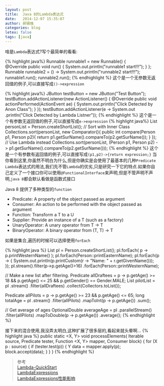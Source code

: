 ```yaml
---
layout: post
title:  Java 8的Lambda表达式
date:   2014-12-07 15:35:07
author: 郝锡强
categories: blog
letex: false
tags: [java]
---
```

啥是`Lambda`表达式?写个最简单的看看:

{% highlight java%}
Runnable runnable1 = new Runnable() {	
	@Override
	public void run() {
		System.out.println("runnable1 start!!!");
	}
};
Runnable runnable2 = () -> System.out.println("runnable2 start!!!");
runnable1.run();
runnable2.run();
{% endhighlight %}
这个是一个无参数无返回值的例子,可以直接写成`()->expression`
<!-- more -->
{% highlight java%}
JButton testButton = new JButton("Test Button");
testButton.addActionListener(new ActionListener() {
	@Override
	public void actionPerformed(ActionEvent ae) {
		System.out.println("Click Detected by Anon Class");
	}
});
testButton.addActionListener(e -> System.out
		.println("Click Detected by Lambda Listner"));
{% endhighlight %}
这个是一个有参数无返回值的例子,可以直接写成`e->expression`
{% highlight java%}
List<Person> personList = Person.createShortList();
// Sort with Inner Class
Collections.sort(personList, new Comparator<Person>(){
  public int compare(Person p1, Person p2){
    return p1.getSurName().compareTo(p2.getSurName());
  }
});
// Use Lambda instead
Collections.sort(personList, (Person p1, Person p2) -> p1.getSurName().compareTo(p2.getSurName()));
{% endhighlight %}
这个是一个有参数有返回值的例子,可以直接写成`(p1,p2)->{return expression;}`
当你看到这里,你虽然不明白为什么,但是你确实是会使用了最基本的几种`Predicate` `Lambda`表达式的用法,我们先不管`Lambda`的优劣,只是研究一下它的特点.如果你自己定义了一个接口你可以使用`@FunctionalInterface`来声明,但是不管声明不声明,`java 8`都会默认看做是函数式接口

Java 8 提供了多种类型的`function`

* Predicate: A property of the object passed as argument
* Consumer: An action to be performed with the object passed as argument
* Function: Transform a T to a U
* Supplier: Provide an instance of a T (such as a factory)
* UnaryOperator: A unary operator from T -> T
* BinaryOperator: A binary operator from (T, T) -> T

如果是集合,遍历的时候可以选择使用`forEach`

{% highlight java %}
List<Person> pl = Person.createShortList();
pl.forEach( p -> p.printWesternName() );
pl.forEach(Person::printEasternName);
pl.forEach(p -> { System.out.println(p.printCustom(r -> "Name: " + r.getGivenName())); });
pl.stream().filter(p->p.getAge()>16)
  .forEach(Person::printWesternName);

// Make a new list after filtering.
Predicate<Person> allDraftees = p -> p.getAge() >= 18 && p.getAge() <= 25 && p.getGender() == Gender.MALE;
List<Person> pilotList = pl
        .stream()
        .filter(allDraftees)
        .collect(Collectors.toList());

Predicate<Person> allPilots = p -> p.getAge() >= 23 && p.getAge() <= 65;
long totalAge = pl
        .stream()
        .filter(allPilots)
        .mapToInt(p -> p.getAge())
        .sum();

// Get average of ages
OptionalDouble averageAge = pl
        .parallelStream()
        .filter(allPilots)
        .mapToDouble(p -> p.getAge())
        .average();
{% endhighlight %}

接下来的混合使用,我没弄太明白,这种扩展了很多层的,看起来就头晕啊...
{% highlight java %}
public static <X, Y> void processElements(
    Iterable<X> source,
    Predicate<X> tester,
    Function <X, Y> mapper,
    Consumer<Y> block) {
    for (X p : source) {
        if (tester.test(p)) {
            Y data = mapper.apply(p);
            block.accept(data);
        }
    }
}
{% endhighlight %}

>参考<br />
[Lambda-QuickStart](http://www.oracle.com/webfolder/technetwork/tutorials/obe/java/Lambda-QuickStart/index.html)<br />
[LambdaExpressions](https://docs.oracle.com/javase/tutorial/java/javaOO/lambdaexpressions.html)<br />
[LambdaExpressions性能影响](/source/pdf/jvmls2013kuksen-2014088.pdf)